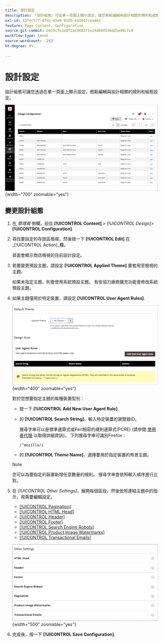 ```yaml
---
title: 設計設定
description: 「設計組態」可在單一頁面上顯示設定，讓您輕鬆編輯與設計相關的規則和組態設定。
exl-id: 43fec57f-d76d-45a9-812b-ba1947cea46d
feature: Page Content, Configuration
source-git-commit: b659c7e1e8f2ae9883f1e24d8045d6dd1e90cfc0
workflow-type: tm+mt
source-wordcount: '253'
ht-degree: 0%

---
```


# 設計設定

設計組態可讓您透過在單一頁面上顯示設定，輕鬆編輯與設計相關的規則和組態設定。

![設計組態頁面](./assets/configuration.png){width="700" zoomable="yes"}

## 變更設計組態

1. 在 _管理員_ 側欄，前往 **[!UICONTROL Content]** > _[!UICONTROL Design]_>**[!UICONTROL Configuration]**.

1. 尋找要設定的存放區檢視，然後按一下 **[!UICONTROL Edit]** 在 _[!UICONTROL Action]_欄。

   頁面會顯示商店檢視的目前設計設定。

1. 若要變更預設主題，請設定 **[!UICONTROL Applied Theme]** 要套用至檢視的主題。

   如果未指定主題，則會使用系統預設主題。 有些協力廠商擴充功能會修改系統預設主題。

1. 如果主題僅用於特定裝置，請設定 **[!UICONTROL User Agent Rules]**.

   ![使用者代理程式規則](./assets/configuration-user-agent-rules.png){width="400" zoomable="yes"}

   對於您想要指定主題的每種裝置型別：

   - 按一下 **[!UICONTROL Add New User Agent Rule]**.

   - 的 **[!UICONTROL Search String]**，輸入特定裝置的瀏覽器ID。

     搜尋字串可以是標準運算式或Perl相容的規則運算式(PCRE) (請參閱 [使用者代理](https://en.wikipedia.org/wiki/User_agent) 以取得詳細資訊)。 下列搜尋字串可識別Firefox：

         /^mozilla/i
     
   - 的 **[!UICONTROL Theme Name]**，選擇要用於指定裝置的佈景主題。

   >[!NOTE]
   >
   >您可以為要指定的裝置新增任意數量的規則。 搜尋字串會依照輸入順序進行比對。

1. 在 _[!UICONTROL Other Settings]_，展開每個區段，然後依照連結主題中的指示，視需要編輯設定。

   - [[!UICONTROL Pagination]](../catalog/navigation-product-listings.md#pagination-controls)
   - [[!UICONTROL HTML Head]](page-setup.md#html-head)
   - [[!UICONTROL Header]](page-setup.md#header)
   - [[!UICONTROL Footer]](page-setup.md#footer)
   - [[!UICONTROL Search Engine Robots]](../merchandising-promotions/seo-overview.md#search-engine-robots)
   - [[!UICONTROL Product Image Watermarks]](../catalog/product-image.md#watermarks)
   - [[!UICONTROL Transactional Emails]](../systems/email-templates.md#configure-email-templates)

   ![影響設計的其他設定](./assets/configuration-other-settings.png){width="500" zoomable="yes"}

1. 完成後，按一下 **[!UICONTROL Save Configuration]**.
